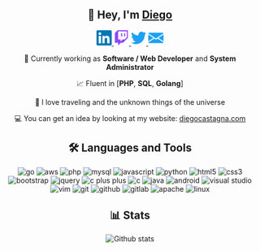 <div align="center">
<h2>👋 Hey, I'm <a href="https://www.diegocastagna.com/en/">Diego</a></h2>
<p>
    <a href="https://www.linkedin.com/in/diegocastagna/">
        <img alt="Linkedin" width="30px" src="/images/linkedin.svg"/>
    </a>
    <a href="https://www.twitch.tv/unwishingmoon">
        <img alt="Twitch" width="30px" src="/images/twitch.svg"/>
    </a>
    <a href="https://twitter.com/_diegocastagna">
        <img alt="Twitter" width="30px" src="/images/twitter.svg"/>
    </a>
    <a href="mailto:&#100;&#105;&#101;&#103;&#111;&#064;&#100;&#105;&#101;&#103;&#111;&#099;&#097;&#115;&#116;&#097;&#103;&#110;&#097;&#046;&#099;&#111;&#109;">
        <img alt="Email" width="30px" src="/images/email.svg"/>
    </a>
</p>

🔭 Currently working as **Software / Web Developer** and **System Administrator**

📈 Fluent in [**PHP**, **SQL**, **Golang**]

🚀 I love traveling and the unknown things of the universe

💻 You can get an idea by looking at my website: <a href="https://www.diegocastagna.com/en/">diegocastagna.com</a>

<h2>🛠 Languages and Tools</h2>

<img src="https://devicon.dev/devicon.git/icons/go/go-original.svg" alt="go" width="40px"/>
<img src="https://devicon.dev/devicon.git/icons/amazonwebservices/amazonwebservices-original.svg" alt="aws" width="40px"/>
<img src="https://devicon.dev/devicon.git/icons/php/php-original.svg" alt="php" width="40px"/>
<img src="https://devicon.dev/devicon.git/icons/mysql/mysql-original-wordmark.svg" alt="mysql" width="40px"/>
<img src="https://devicon.dev/devicon.git/icons/javascript/javascript-original.svg" alt="javascript" width="40px"/>
<img src="https://devicon.dev/devicon.git/icons/python/python-original.svg" alt="python" width="40px"/>
<img src="https://devicon.dev/devicon.git/icons/html5/html5-original.svg" alt="html5" width="40px"/>
<img src="https://devicon.dev/devicon.git/icons/css3/css3-original.svg" alt="css3" width="40px"/>
<img src="https://devicon.dev/devicon.git/icons/bootstrap/bootstrap-plain.svg" alt="bootstrap" width="40px"/>
<img src="https://devicon.dev/devicon.git/icons/jquery/jquery-original-wordmark.svg" alt="jquery" width="40px"/>
<img src="https://devicon.dev/devicon.git/icons/cplusplus/cplusplus-original.svg" alt="c plus plus" width="40px"/>
<img src="https://devicon.dev/devicon.git/icons/c/c-original.svg" alt="c" width="40px"/>
<img src="https://devicon.dev/devicon.git/icons/java/java-original.svg" alt="java" width="40px"/>
<img src="https://devicon.dev/devicon.git/icons/android/android-original.svg" alt="android" width="40px"/>
<img src="https://devicon.dev/devicon.git/icons/visualstudio/visualstudio-plain.svg" alt="visual studio" width="40px"/>
<img src="https://devicon.dev/devicon.git/icons/vim/vim-original.svg" alt="vim" width="40px"/>
<img src="https://devicon.dev/devicon.git/icons/git/git-original.svg" alt="git" width="40px"/>
<img src="https://devicon.dev/devicon.git/icons/github/github-original.svg" alt="github" width="40px"/>
<img src="https://devicon.dev/devicon.git/icons/gitlab/gitlab-original.svg" alt="gitlab" width="40px"/>
<img src="https://devicon.dev/devicon.git/icons/apache/apache-original-wordmark.svg" alt="apache" width="40px"/>
<img src="https://devicon.dev/devicon.git/icons/linux/linux-original.svg" alt="linux" width="40px"/>

<h2>📊 Stats</h2>
<p>
    <img alt="Github stats" src="https://github-readme-stats.unwishingmoon.vercel.app/api?username=UnwishingMoon&show_icons=true&hide_border=true" />
</p>
</div>
